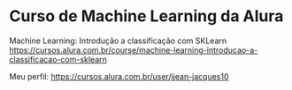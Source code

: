 # Curso de Machine Learning da Alura


Machine Learning: Introdução a classificação com SKLearn
https://cursos.alura.com.br/course/machine-learning-introducao-a-classificacao-com-sklearn

Meu perfil: https://cursos.alura.com.br/user/jjean-jacques10